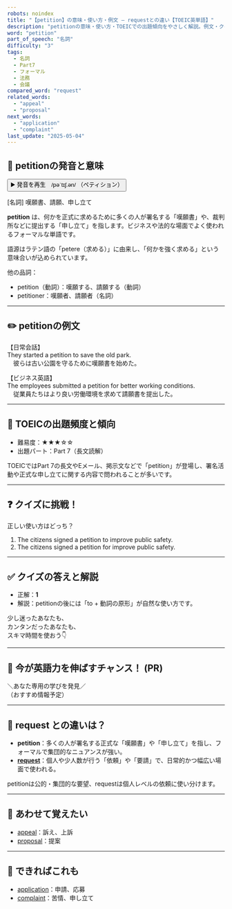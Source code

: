 ```yaml
---
robots: noindex
title: "【petition】の意味・使い方・例文 ― requestとの違い【TOEIC英単語】"
description: "petitionの意味・使い方・TOEICでの出題傾向をやさしく解説。例文・クイズ付きでrequestとの違いもわかりやすく学べます。"
word: "petition"
part_of_speech: "名詞"
difficulty: "3"
tags:
  - 名詞
  - Part7
  - フォーマル
  - 法務
  - 会議
compared_word: "request"
related_words:
  - "appeal"
  - "proposal"
next_words:
  - "application"
  - "complaint"
last_update: "2025-05-04"
---
```


## 🔰 petitionの発音と意味

<button class="play-audio" onclick="playTTS('petition')">
  <span class="play-audio-main">
    ▶️ 発音を再生　/pəˈtɪʃ.ən/
  </span>
  <span class="play-audio-sub">
    （ペティション）
  </span>
</button>

[名詞] 嘆願書、請願、申し立て

**petition** は、何かを正式に求めるために多くの人が署名する「嘆願書」や、裁判所などに提出する「申し立て」を指します。ビジネスや法的な場面でよく使われるフォーマルな単語です。

語源はラテン語の「petere（求める）」に由来し、「何かを強く求める」という意味合いが込められています。

他の品詞：  
- petition（動詞）：嘆願する、請願する（動詞）
- petitioner：嘆願者、請願者（名詞）

---

## ✏️ petitionの例文

【日常会話】  
They started a petition to save the old park.  
　彼らは古い公園を守るために嘆願書を始めた。

【ビジネス英語】  
The employees submitted a petition for better working conditions.  
　従業員たちはより良い労働環境を求めて請願書を提出した。

---

## 🎯 TOEICの出題頻度と傾向

- 難易度：★★★☆☆
- 出題パート：Part 7（長文読解）

TOEICではPart 7の長文やEメール、掲示文などで「petition」が登場し、署名活動や正式な申し立てに関する内容で問われることが多いです。

---

## ❓ クイズに挑戦！

正しい使い方はどっち？

1. The citizens signed a petition to improve public safety.  
2. The citizens signed a petition for improve public safety.

---

## ✅ クイズの答えと解説

- 正解：**1**
- 解説：petitionの後には「to + 動詞の原形」が自然な使い方です。

少し迷ったあなたも、  
カンタンだったあなたも、  
スキマ時間を使おう👇️

---

## 🚀 今が英語力を伸ばすチャンス！ (PR)

<div class="info-center">
＼あなた専用の学びを発見／<br>  
（おすすめ情報予定）
</div>

---

## 🤔  request との違いは？

- **petition**：多くの人が署名する正式な「嘆願書」や「申し立て」を指し、フォーマルで集団的なニュアンスが強い。
- **[request](/word/request/)**：個人や少人数が行う「依頼」や「要請」で、日常的かつ幅広い場面で使われる。

petitionは公的・集団的な要望、requestは個人レベルの依頼に使い分けます。

---

## 🧩 あわせて覚えたい

- [appeal](/word/appeal/)：訴え、上訴
- [proposal](/word/proposal/)：提案

---

## 📖 できればこれも

- [application](/word/application/)：申請、応募
- [complaint](/word/complaint/)：苦情、申し立て

<!-- cvid: aid17_bid22 -->
